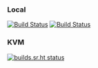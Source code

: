 
### Local

[![Build Status](https://travis-ci.org/ottomatica/docable-demo.svg?branch=master)](https://travis-ci.org/ottomatica/docable-demo) [![Build Status](https://dev.azure.com/Ottomatica/docable-demo/_apis/build/status/ottomatica.docable-demo?branchName=master)](https://dev.azure.com/Ottomatica/docable-demo/_build/latest?definitionId=2&branchName=master)

### KVM

[![builds.sr.ht status](https://builds.sr.ht/~ottomatica.svg)](https://builds.sr.ht/~ottomatica?)
